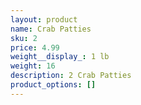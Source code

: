 ```yaml
---
layout: product
name: Crab Patties
sku: 2
price: 4.99
weight__display_: 1 lb
weight: 16
description: 2﻿ Crab Patties
product_options: []
---
```

